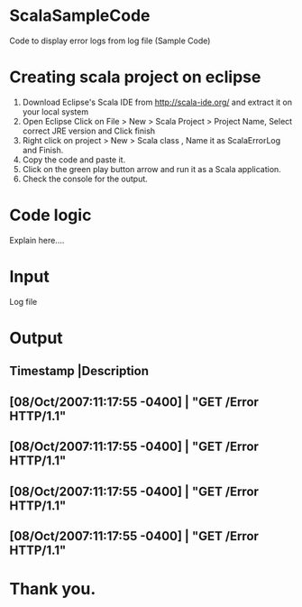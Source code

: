 # ScalaSampleCode
Code to display error logs from log file (Sample Code)

# Creating scala project on eclipse

1. Download Eclipse's Scala IDE from http://scala-ide.org/ and extract it on your local system
2. Open Eclipse Click on File > New > Scala Project > Project Name, Select correct JRE version and Click finish
3. Right click on project > New > Scala class , Name it as ScalaErrorLog and Finish.
4. Copy the code and paste it.
5. Click on the green play button arrow and run it as a Scala application.
6. Check the console for the output.

# Code logic

Explain here....

# Input

Log file

# Output

Timestamp                    |Description
-------------------------------------------------------
[08/Oct/2007:11:17:55 -0400] |  "GET /Error HTTP/1.1"
-------------------------------------------------------
[08/Oct/2007:11:17:55 -0400] |  "GET /Error HTTP/1.1"
-------------------------------------------------------
[08/Oct/2007:11:17:55 -0400] |  "GET /Error HTTP/1.1"
-------------------------------------------------------
[08/Oct/2007:11:17:55 -0400] |  "GET /Error HTTP/1.1"
-------------------------------------------------------



# Thank you.
